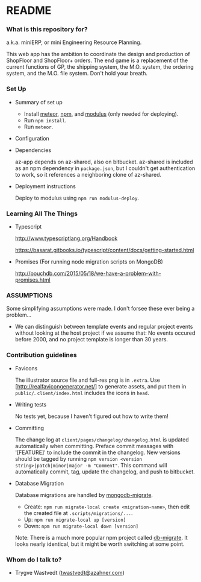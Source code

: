 # README #

### What is this repository for? ###

a.k.a. miniERP, or mini Engineering Resource Planning.

This web app has the ambition to coordinate the design and production of ShopFloor and ShopFloor+ orders. The end game is a replacement of the current functions of GP, the shipping system, the M.O. system, the ordering system, and the M.O. file system. Don't hold your breath.

### Set Up ###

* Summary of set up
	
	- Install [meteor](https://www.meteor.com/), [npm](https://www.npmjs.com/), and [modulus](https://www.npmjs.com/package/modulus) (only needed for deploying).
	- Run `npm install`.
	- Run `meteor`.

* Configuration
* Dependencies

	az-app depends on az-shared, also on bitbucket. az-shared is included as an npm dependency in `package.json`, but I couldn't get authentication to work, so it references a neighboring clone of az-shared. 
	
* Deployment instructions

	Deploy to modulus using `npm run modulus-deploy`.

### Learning All The Things ###

* Typescript

	http://www.typescriptlang.org/Handbook
	
	https://basarat.gitbooks.io/typescript/content/docs/getting-started.html

* Promises (For running node migration scripts on MongoDB)

	http://pouchdb.com/2015/05/18/we-have-a-problem-with-promises.html


### ASSUMPTIONS ###

Some simplifying assumptions were made. I don't forsee these ever being a problem...

* We can distinguish between template events and regular project events without looking at the host project if we assume that: No events occured before 2000, and no project template is longer than 30 years.

### Contribution guidelines ###

* Favicons

	The illustrator source file and full-res png is in `.extra`. Use [http://realfavicongenerator.net/] to generate assets, and put them in `public/`. `client/index.html` includes the icons in `head`.  

* Writing tests

	No tests yet, because I haven't figured out how to write them!

* Committing

	The change log at `client/pages/changelog/changelog.html` is updated automatically when committing. Preface commit messages with '[FEATURE]' to include the commit in the changelog. 
	New versions should be tagged by running `npm version <version string>|patch|minor|major -m "Comment"`. This command will automatically commit, tag, update the changelog, and push to bitbucket.  

* Database Migration

	Database migrations are handled by [mongodb-migrate](https://www.npmjs.com/package/mongodb-migrate).
	
	* Create: `npm run migrate-local create <migration-name>`, then edit the created file at `.scripts/migrations/...`.
	* Up: `npm run migrate-local up [version]`
	* Down: `npm run migrate-local down [version]`
		
	Note: There is a much more popular npm project called [db-migrate](https://github.com/db-migrate/node-db-migrate). It looks nearly identical, but it might be worth switching at some point.

### Whom do I talk to? ###

* Trygve Wastvedt (twastvedt@azahner.com)